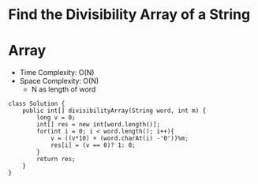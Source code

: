 # Find the Divisibility Array of a String
# Array
* Time Complexity: O(N)
* Space Complexity: O(N)
    * N as length of word
```
class Solution {
    public int[] divisibilityArray(String word, int m) {
        long v = 0;
        int[] res = new int[word.length()];
        for(int i = 0; i < word.length(); i++){
            v = ((v*10) + (word.charAt(i) -'0'))%m;
            res[i] = (v == 0)? 1: 0;
        }
        return res;
    }
}
```